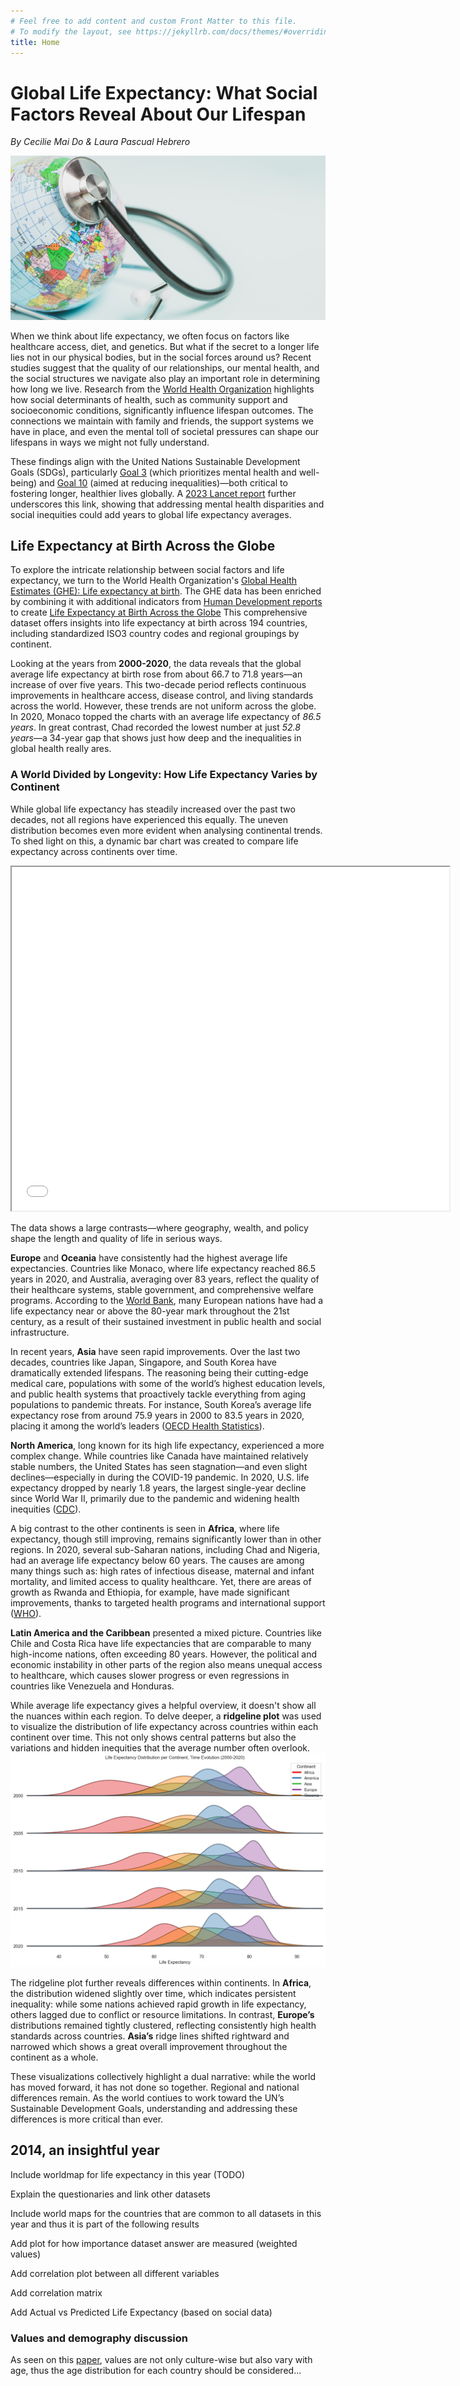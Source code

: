 ```yaml
---
# Feel free to add content and custom Front Matter to this file.
# To modify the layout, see https://jekyllrb.com/docs/themes/#overriding-theme-defaults
title: Home
---
```

# Global Life Expectancy: What Social Factors Reveal About Our Lifespan
_By Cecilie Mai Do & Laura Pascual Hebrero_  

![image](/images/front-picture.jpg)

When we think about life expectancy, we often focus on factors like healthcare access, diet, and genetics. But what if the secret to a longer life lies not in our physical bodies, but in the social forces around us? Recent studies suggest that the quality of our relationships, our mental health, and the social structures we navigate also play an important role in determining how long we live. Research from the [World Health Organization](https://www.who.int/health-topics/social-determinants-of-health) highlights how social determinants of health, such as community support and socioeconomic conditions, significantly influence lifespan outcomes. The connections we maintain with family and friends, the support systems we have in place, and even the mental toll of societal pressures can shape our lifespans in ways we might not fully understand.  

These findings align with the United Nations Sustainable Development Goals (SDGs), particularly [Goal 3](https://sdgs.un.org/goals/goal3) (which prioritizes mental health and well-being) and [Goal 10](https://sdgs.un.org/goals/goal10) (aimed at reducing inequalities)—both critical to fostering longer, healthier lives globally. A [2023 Lancet report](https://www.thelancet.com/journals/lanpub/article/PIIS2468-2667(23)00156-9/fulltext) further underscores this link, showing that addressing mental health disparities and social inequities could add years to global life expectancy averages.  

## Life Expectancy at Birth Across the Globe 
To explore the intricate relationship between social factors and life expectancy, we turn to the World Health Organization's [Global Health Estimates (GHE): Life expectancy at birth](https://www.sciencedirect.com/science/article/pii/S0191886920307960). The GHE data has been enriched by combining it with additional indicators from [Human Development reports](https://hdr.undp.org) to create [Life Expectancy at Birth Across the Globe](https://www.kaggle.com/datasets/iamsouravbanerjee/life-expectancy-at-birth-across-the-globe/data) This comprehensive dataset offers insights into life expectancy at birth across 194 countries, including standardized ISO3 country codes and regional groupings by continent.

Looking at the years from **2000-2020**, the data reveals that the global average life expectancy at birth rose from about 66.7 to 71.8 years—an increase of over five years. This two-decade period reflects continuous improvements in healthcare access, disease control, and living standards across the world. However, these trends are not uniform across the globe. In 2020, Monaco topped the charts with an average life expectancy of *86.5 years*. In great contrast, Chad recorded the lowest number at just *52.8 years*—a 34-year gap that shows just how deep and the inequalities in global health really ares. 

### A World Divided by Longevity: How Life Expectancy Varies by Continent
While global life expectancy has steadily increased over the past two decades, not all regions have experienced this equally. The uneven distribution becomes even more evident when analysing continental trends. 
To shed light on this, a dynamic bar chart was created to compare life expectancy across continents over time. 

<iframe src="{{ site.baseurl }}/images/continent_bar_plot.html" width="700" height="550"></iframe>

The data shows a large contrasts—where geography, wealth, and policy shape the length and quality of life in serious ways.

**Europe** and **Oceania** have consistently had the highest average life expectancies. Countries like Monaco, where life expectancy reached 86.5 years in 2020, and Australia, averaging over 83 years, reflect the quality of their healthcare systems, stable government, and comprehensive welfare programs. According to the [World Bank](https://data.worldbank.org/indicator/SP.DYN.LE00.IN), many European nations have had a life expectancy near or above the 80-year mark throughout the 21st century, as a result of their sustained investment in public health and social infrastructure.

In recent years, **Asia** have seen rapid improvements. Over the last two decades, countries like Japan, Singapore, and South Korea have dramatically extended lifespans. The reasoning being their cutting-edge medical care, populations with some of the world’s highest education levels, and public health systems that proactively tackle everything from aging populations to pandemic threats. For instance, South Korea’s average life expectancy rose from around 75.9 years in 2000 to 83.5 years in 2020, placing it among the world’s leaders ([OECD Health Statistics](https://www.oecd.org/health/health-data.htm)).

**North America**, long known for its high life expectancy, experienced a more complex change. While countries like Canada have maintained relatively stable numbers, the United States has seen stagnation—and even slight declines—especially in during the COVID-19 pandemic. In 2020, U.S. life expectancy dropped by nearly 1.8 years, the largest single-year decline since World War II, primarily due to the pandemic and widening health inequities ([CDC](https://www.cdc.gov/nchs/pressroom/nchs_press_releases/2021/202107.htm)).

A big contrast to the other continents is seen in **Africa**, where life expectancy, though still improving, remains significantly lower than in other regions. In 2020, several sub-Saharan nations, including Chad and Nigeria, had an average life expectancy below 60 years. The causes are among many things such as: high rates of infectious disease, maternal and infant mortality, and limited access to quality healthcare. Yet, there are areas of growth as Rwanda and Ethiopia, for example, have made significant improvements, thanks to targeted health programs and international support ([WHO](https://www.who.int/data/gho)).

**Latin America and the Caribbean** presented a mixed picture. Countries like Chile and Costa Rica have life expectancies that are comparable to many high-income nations, often exceeding 80 years. However, the political and economic instability in other parts of the region also means unequal access to healthcare, which causes slower progress or even regressions in countries like Venezuela and Honduras.

While average life expectancy gives a helpful overview, it doesn't show all the nuances within each region. To delve deeper, a **ridgeline plot** was used to visualize the distribution of life expectancy across countries within each continent over time. This not only shows central patterns but also the variations and hidden inequities that the average number often overlook.
![image](/images/ridgelineplot.png) 

The ridgeline plot further reveals differences within continents. In **Africa**, the distribution widened slightly over time, which indicates persistent inequality: while some nations achieved rapid growth in life expectancy, others lagged due to conflict or resource limitations. In contrast, **Europe’s** distributions remained tightly clustered, reflecting consistently high health standards across countries. **Asia’s** ridge lines shifted rightward and narrowed which shows a great overall improvement throughout the continent as a whole.

These visualizations collectively highlight a dual narrative: while the world has moved forward, it has not done so together. Regional and national differences remain. As the world contiues to work toward the UN’s Sustainable Development Goals, understanding and addressing these differences is more critical than ever.

## 2014, an insightful year

Include worldmap for life expectancy in this year (TODO)

Explain the questionaries and link other datasets

Include world maps for the countries that are common to all datasets in this year and thus it is part of the following results

Add plot for how importance dataset answer are measured (weighted values)

Add correlation plot between all different variables

Add correlation matrix 

Add Actual vs Predicted Life Expectancy (based on social data)

### Values and demography discussion

As seen on this [paper](https://www.sciencedirect.com/science/article/pii/S0191886920307960), values are not only culture-wise but also vary with age, thus the age distribution for each country should be considered...